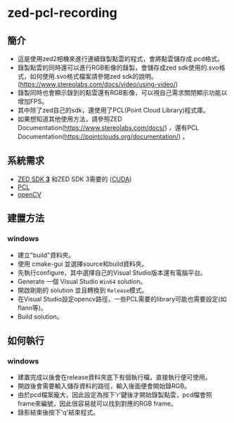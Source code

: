 # zed-pcl-recording

## 簡介

- 這是使用zed2相機來進行連續錄製點雲的程式，會將點雲儲存成.pcd格式。
- 錄製點雲的同時還可以進行RGB影像的錄製，會儲存成zed sdk使用的.svo格式，如何使用.svo格式檔案請參閱zed sdk的說明。(https://www.stereolabs.com/docs/video/using-video/)
- 錄製同時也會顯示錄到的點雲還有RGB影像，可以視自己需求關閉顯示功能以增加FPS。
- 其中除了zed自己的sdk，還使用了PCL(Point Cloud Library)程式庫。
- 如果想知道其他使用方法，請參照ZED Documentation(https://www.stereolabs.com/docs/) ，還有PCL Documentation(https://pointclouds.org/documentation/) 。

## 系統需求

- [ZED SDK **3**](https://www.stereolabs.com/developers/) 和ZED SDK 3需要的  ([CUDA](https://developer.nvidia.com/cuda-downloads))
- [PCL](https://pointclouds.org/)
- [openCV](https://opencv.org/)

## 建置方法

### windows

- 建立"build"資料夾。
- 使用 cmake-gui 並選擇source和build資料夾。
- 先執行configure，其中選擇自己的Visual Studio版本還有電腦平台。
- Generate 一個 Visual Studio `Win64` solution。
- 開啟剛剛的 solution 並且轉換到 `Release`模式。
- 在Visual Studio設定opencv路徑，一些PCL需要的library可能也需要設定(如flann等)。
- Build solution。

## 如何執行

### windows

- 建置完成以後會在release資料夾底下有個執行檔，直接執行便可使用。
- 開啟後會需要輸入儲存資料的路徑，輸入後面便會開始錄RGB。
- 由於pcd檔案龐大，因此設定為按下'r'鍵後才開始錄製點雲，pcd檔會照frame來編號，因此很容易就可以找到對應的RGB frame。
- 錄影結束後按下'q'結束程式。
